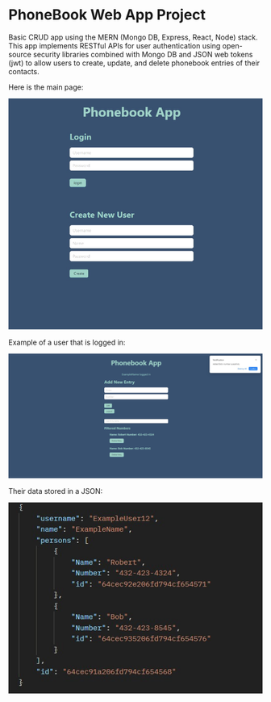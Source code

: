 # PhoneBook Web App Project

Basic CRUD app using the MERN (Mongo DB, Express, React, Node) stack. This app implements RESTful APIs for user authentication using open-source security libraries combined with Mongo DB and JSON web tokens (jwt) to allow users to create, update, and delete phonebook entries of their contacts. 

Here is the main page:

![Alt text](HomePage.jpg)


Example of a user that is logged in:

![Alt text](ExampleUser.jpg)




Their data stored in a JSON:

![Alt text](ExampleUserPreview.jpg)





